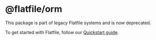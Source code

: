 # @flatfile/orm

This package is part of legacy Flatfile systems and is now deprecated.

To get started with Flatfile, follow our [Quickstart guide](https://flatfile.com/docs/quickstart/meet-the-workbook).
